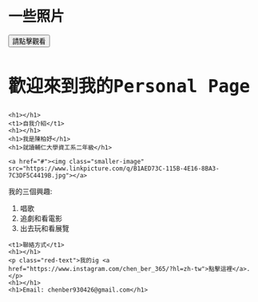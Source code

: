 <html lang="en">
<head>
  <meta charset="UTF-8">
  <title>動態內容示範</title>
  <script src="https://code.jquery.com/jquery-3.6.0.min.js"></script>
  <script>
    $(document).ready(function() {
      $("#loadContentButton").click(function() {
        // 使用$.get方法載入內容
        $.get("dynamic-content.txt", function(data) {
          // 插入內容到容器
          $("#dynamicContentContainer").html(data);
        });
      });
    });
  </script>
</head>
<body>
  <h1>一些照片</h1>
  <button id="loadContentButton">請點擊觀看</button>
  <div id="dynamicContentContainer">
    <!-- 這裡將動態插入的內容顯示 -->
  </div>
</body>
</html>

<html>
	<body>
<link href="https://fonts.googleapis.com/css?family=Lobster" rel="stylesheet" type="text/css">
<style>
  h2 {
    font-family: Lobster, monospace;
	font-size: 35px;
  }

  p {
    font-size: 16px;
    font-family: monospace;
  }
  
  t1{
	font-family: Noto Sans CJK TC;
	font-size: 20px;
	}
  
  h1{
	font-family: Noto Sans CJK TC;
	font-size: 15px;
	}

  .smaller-image {
    width: 800px;
  }
</style>

<h2>歡迎來到我的Personal Page</h2>

	
	<h1></h1>
	<t1>自我介紹</t1>
	<h1></h1>
	<h1>我是陳柏妤</h1>
	<h1>就讀輔仁大學資工系二年級</h1>
	
	<a href="#"><img class="smaller-image" src="https://www.linkpicture.com/q/B1AED73C-115B-4E16-8BA3-7C3DF5C4419B.jpg"></a>
	
  <div>
    <p>我的三個興趣:</p>
    <ol>
      <li>唱歌</li>
      <li>追劇和看電影</li>
      <li>出去玩和看展覽</li>
    </ol>
  </div>

	<t1>聯絡方式</t1>
	<h1></h1>
	<p class="red-text">我的ig <a href="https://www.instagram.com/chen_ber_365/?hl=zh-tw">點擊這裡</a>.</p>
	<h1></h1>
	<h1>Email: chenber930426@gmail.com</h1>
</body>
